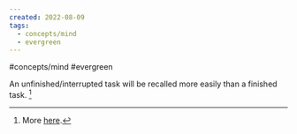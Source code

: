 ```yaml
---
created: 2022-08-09
tags:
  - concepts/mind
  - evergreen
---
```

#concepts/mind #evergreen 

An unfinished/interrupted task will be recalled more easily than a finished task. [^1] 


[^1]: More [here](https://en.wikipedia.org/wiki/Zeigarnik_effect).

